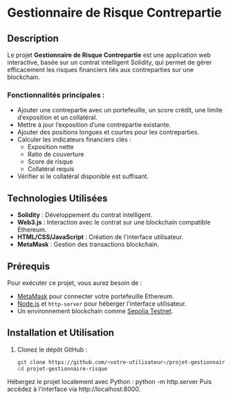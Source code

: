 # Gestionnaire de Risque Contrepartie

## Description
Le projet **Gestionnaire de Risque Contrepartie** est une application web interactive, basée sur un contrat intelligent Solidity, qui permet de gérer efficacement les risques financiers liés aux contreparties sur une blockchain. 

### Fonctionnalités principales :
- Ajouter une contrepartie avec un portefeuille, un score crédit, une limite d’exposition et un collatéral.
- Mettre à jour l’exposition d’une contrepartie existante.
- Ajouter des positions longues et courtes pour les contreparties.
- Calculer les indicateurs financiers clés :
  - Exposition nette
  - Ratio de couverture
  - Score de risque
  - Collatéral requis
- Vérifier si le collatéral disponible est suffisant.

## Technologies Utilisées
- **Solidity** : Développement du contrat intelligent.
- **Web3.js** : Interaction avec le contrat sur une blockchain compatible Ethereum.
- **HTML/CSS/JavaScript** : Création de l'interface utilisateur.
- **MetaMask** : Gestion des transactions blockchain.

## Prérequis
Pour exécuter ce projet, vous aurez besoin de :
- [MetaMask](https://metamask.io/) pour connecter votre portefeuille Ethereum.
- [Node.js](https://nodejs.org/) et `http-server` pour héberger l'interface utilisateur.
- Un environnement blockchain comme [Sepolia Testnet](https://sepolia.dev/).

## Installation et Utilisation
1. Clonez le dépôt GitHub :
   ```bash
   git clone https://github.com/<votre-utilisateur>/projet-gestionnaire-risque.git
   cd projet-gestionnaire-risque

Hébergez le projet localement avec Python :
python -m http.server
Puis accédez à l'interface via http://localhost:8000.

